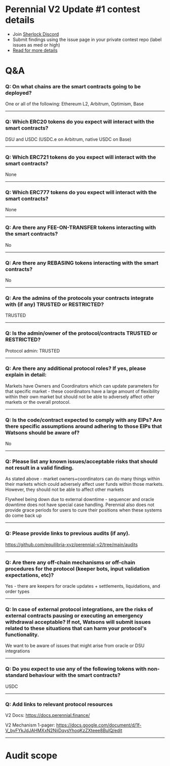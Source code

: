 
# Perennial V2 Update #1 contest details

- Join [Sherlock Discord](https://discord.gg/MABEWyASkp)
- Submit findings using the issue page in your private contest repo (label issues as med or high)
- [Read for more details](https://docs.sherlock.xyz/audits/watsons)

# Q&A

### Q: On what chains are the smart contracts going to be deployed?
One or all of the following: Ethereum L2, Arbitrum, Optimism, Base

___

### Q: Which ERC20 tokens do you expect will interact with the smart contracts? 
DSU and USDC (USDC.e on Arbitrum, native USDC on Base)
___

### Q: Which ERC721 tokens do you expect will interact with the smart contracts? 
None
___

### Q: Which ERC777 tokens do you expect will interact with the smart contracts? 
None
___

### Q: Are there any FEE-ON-TRANSFER tokens interacting with the smart contracts?

No
___

### Q: Are there any REBASING tokens interacting with the smart contracts?

No
___

### Q: Are the admins of the protocols your contracts integrate with (if any) TRUSTED or RESTRICTED?
TRUSTED
___

### Q: Is the admin/owner of the protocol/contracts TRUSTED or RESTRICTED?
Protocol admin: TRUSTED

___

### Q: Are there any additional protocol roles? If yes, please explain in detail:
Markets have Owners and Coordinators which can update parameters for that specific market - these coordinators have a large amount of flexibility within their own market but should not be able to adversely affect other markets or the overall protocol.
___

### Q: Is the code/contract expected to comply with any EIPs? Are there specific assumptions around adhering to those EIPs that Watsons should be aware of?
No
___

### Q: Please list any known issues/acceptable risks that should not result in a valid finding.
As stated above - market owners+coordinators can do many things within their markets which could adversely affect user funds within those markets. However, they should not be able to affect other markets

Flywheel being down due to external downtime - sequencer and oracle downtime does not have special case handling. Perennial also does not provide grace periods for users to cure their positions when these systems do come back up
___

### Q: Please provide links to previous audits (if any).
https://github.com/equilibria-xyz/perennial-v2/tree/main/audits
___

### Q: Are there any off-chain mechanisms or off-chain procedures for the protocol (keeper bots, input validation expectations, etc)?
Yes - there are keepers for oracle updates + settlements, liquidations, and order types
___

### Q: In case of external protocol integrations, are the risks of external contracts pausing or executing an emergency withdrawal acceptable? If not, Watsons will submit issues related to these situations that can harm your protocol's functionality.
We want to be aware of issues that might arise from oracle or DSU integrations

___

### Q: Do you expect to use any of the following tokens with non-standard behaviour with the smart contracts?
USDC
___

### Q: Add links to relevant protocol resources
V2 Docs: https://docs.perennial.finance/

V2 Mechanism 1-pager: https://docs.google.com/document/d/1f-V_byFYkJdJAHMXxN2NiiDqysYhoqKzZXteee8BuIQ/edit
___



# Audit scope
